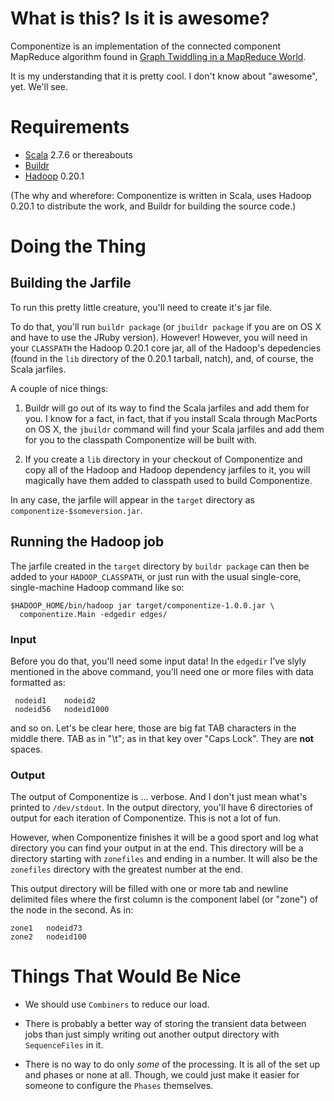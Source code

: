 # What is this? Is it is awesome?

Componentize is an implementation of the connected component MapReduce
algorithm found in [Graph Twiddling in a MapReduce
World](http://www2.computer.org/portal/web/csdl/doi/10.1109/MCSE.2009.120).

It is my understanding that it is pretty cool. I don't know about
"awesome", yet. We'll see.

# Requirements
* [Scala](http://www.scala-lang.org/) 2.7.6 or thereabouts
* [Buildr](http://buildr.apache.org/)
* [Hadoop](http://hadoop.apache.org/) 0.20.1

(The why and wherefore: Componentize is written in Scala, uses Hadoop
0.20.1 to distribute the work, and Buildr for building the source
code.)

# Doing the Thing

## Building the Jarfile
To run this pretty little creature, you'll need to create it's jar
file.


To do that, you'll run `buildr package` (or `jbuildr package` if you are on OS X and
have to use the JRuby version). However! However, you will need in
your `CLASSPATH` the Hadoop 0.20.1 core jar, all of the Hadoop's
depedencies (found in the `lib` directory of the 0.20.1 tarball,
natch), and, of course, the Scala jarfiles.

A couple of nice things: 

1. Buildr will go out of its way to find the
Scala jarfiles and add them for you. I know for a fact, in fact, that
if you install Scala through MacPorts on OS X, the `jbuildr` command
will find your Scala jarfiles and add them for you to the classpath
Componentize will be built with.

2. If you create a `lib` directory in your
checkout of Componentize and copy all of the Hadoop and Hadoop
dependency jarfiles to it, you will magically have them added to
classpath used to build Componentize.

In any case, the jarfile will appear in the `target` directory as
`componentize-$someversion.jar`. 

## Running the Hadoop job

The jarfile created in the `target` directory by `buildr package` can
then be added to your `HADOOP_CLASSPATH`, or just run with the usual
single-core, single-machine Hadoop command like so:

    $HADOOP_HOME/bin/hadoop jar target/componentize-1.0.0.jar \
      componentize.Main -edgedir edges/

### Input

Before you do that, you'll need some input data! In the `edgedir` I've
slyly mentioned in the above command, you'll need one or more files
with data formatted as:

     nodeid1	nodeid2
     nodeid56	nodeid1000

and so on. Let's be clear here, those are big fat TAB characters in
the middle there. TAB as in "\t"; as in that key over "Caps Lock". They
are **not** spaces.

### Output

The output of Componentize is ... verbose. And I don't just mean what's
printed to `/dev/stdout`. In the output directory, you'll have 6
directories of output for each iteration of Componentize. This is not
a lot of fun.

However, when Componentize finishes it will be a good sport and log
what directory you can find your output in at the end. This directory
will be a directory starting with `zonefiles` and ending in a
number. It will also be the `zonefiles` directory with the greatest
number at the end.

This output directory will be filled with one or more tab and newline
delimited files where the first column is the component label (or
"zone") of the node in the second. As in:

    zone1	nodeid73
    zone2	nodeid100

# Things That Would Be Nice

* We should use `Combiners` to reduce our load.

* There is probably a better way of storing the transient data between
  jobs than just simply writing out another output directory with
  `SequenceFiles` in it.

* There is no way to do only *some* of the processing. It is all of
  the set up and phases or none at all. Though, we could just make it
  easier for someone to configure the `Phases` themselves.
